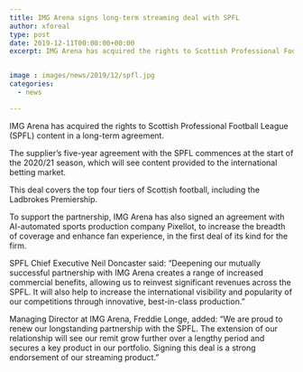```yaml
---
title: IMG Arena signs long-term streaming deal with SPFL
author: xforeal 
type: post
date: 2019-12-11T00:00:00+00:00
excerpt: IMG Arena has acquired the rights to Scottish Professional Football League (SPFL) content in a long-term agreement


image : images/news/2019/12/spfl.jpg
categories:
  - news

---
```

IMG Arena has acquired the rights to Scottish Professional Football League (SPFL) content in a long-term agreement.

The supplier&#8217;s five-year agreement with the SPFL commences at the start of the 2020/21 season, which will see content provided to the international betting market.

This deal covers the top four tiers of Scottish football, including the Ladbrokes Premiership.

To support the partnership, IMG Arena has also signed an agreement with AI-automated sports production company Pixellot, to increase the breadth of coverage and enhance fan experience, in the first deal of its kind for the firm.

SPFL Chief Executive Neil Doncaster said: &ldquo;Deepening our mutually successful partnership with IMG Arena creates a range of increased commercial benefits, allowing us to reinvest significant revenues across the SPFL. It will also help to increase the international visibility and popularity of our competitions through innovative, best-in-class production.&rdquo;

Managing Director at IMG Arena, Freddie Longe, added: &ldquo;We are proud to renew our longstanding partnership with the SPFL. The extension of our relationship will see our remit grow further over a lengthy period and secures a key product in our portfolio. Signing this deal is a strong endorsement of our streaming product.&rdquo;